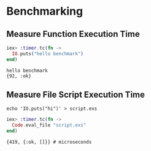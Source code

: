 # Benchmarking

## Measure Function Execution Time

```elixir
iex> :timer.tc(fn ->
  IO.puts("hello benchmark")
end)
```
```output
hello benchmark
{92, :ok}
```

## Measure File Script Execution Time

```shell
echo 'IO.puts("hi")' > script.exs
```

```elixir
iex> :timer.tc(fn ->
  Code.eval_file "script.exs"
end)
```
```output
{419, {:ok, []}} # microseconds
```
